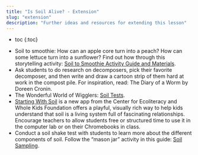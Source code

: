```yaml
---
title: "Is Soil Alive? - Extension"
slug: "extension"
description: "Further ideas and resources for extending this lesson"
---
```


* toc
{:toc}

- Soil to smoothie: How can an apple core turn into a peach? How can some lettuce turn into a sunflower? Find out how through this storytelling activity: ​[Soil to Smoothie Activity Guide and Materials](https://drive.google.com/file/d/0B3I7UqacGp3uSnlTT3RhMWo4UDg/view?usp=sharing).
- Ask students to do research on decomposers, pick their favorite decomposer, and then write and draw a cartoon strip of them hard at work in the compost pile. For inspiration, read: ​The Diary of a Worm​ by Doreen Cronin.
- The Wonderful World of Wigglers: ​[Soil Tests](https://drive.google.com/file/d/0B3I7UqacGp3uMm94QldJX05vZ28/view?usp=sharing).
- [Starting With Soil](https://www.ecoliteracy.org/download/starting-soil) is a new app from the Center for Ecoliteracy and Whole Kids Foundation offers a playful, visually rich way to help kids understand that soil is a living system full of fascinating relationships. Encourage teachers to allow students free or structured time to use it in the computer lab or on their Chromebooks in class.
- Conduct a soil shake test with students to learn more about the different components of soil. Follow the “mason jar” activity in this guide: ​[Soil Sampling](https://drive.google.com/file/d/0BwZU1NNjgHs3anZJc1F1SGR2YXM/view?usp=sharing).
